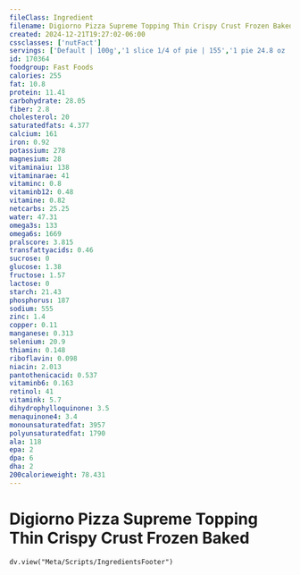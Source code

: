 ```yaml
---
fileClass: Ingredient
filename: Digiorno Pizza Supreme Topping Thin Crispy Crust Frozen Baked
created: 2024-12-21T19:27:02-06:00
cssclasses: ['nutFact']
servings: ['Default | 100g','1 slice 1/4 of pie | 155','1 pie 24.8 oz | 595']
id: 170364
foodgroup: Fast Foods
calories: 255
fat: 10.8
protein: 11.41
carbohydrate: 28.05
fiber: 2.8
cholesterol: 20
saturatedfats: 4.377
calcium: 161
iron: 0.92
potassium: 278
magnesium: 28
vitaminaiu: 138
vitaminarae: 41
vitaminc: 0.8
vitaminb12: 0.48
vitamine: 0.82
netcarbs: 25.25
water: 47.31
omega3s: 133
omega6s: 1669
pralscore: 3.815
transfattyacids: 0.46
sucrose: 0
glucose: 1.38
fructose: 1.57
lactose: 0
starch: 21.43
phosphorus: 187
sodium: 555
zinc: 1.4
copper: 0.11
manganese: 0.313
selenium: 20.9
thiamin: 0.148
riboflavin: 0.098
niacin: 2.013
pantothenicacid: 0.537
vitaminb6: 0.163
retinol: 41
vitamink: 5.7
dihydrophylloquinone: 3.5
menaquinone4: 3.4
monounsaturatedfat: 3957
polyunsaturatedfat: 1790
ala: 118
epa: 2
dpa: 6
dha: 2
200calorieweight: 78.431
---
```


# Digiorno Pizza Supreme Topping Thin Crispy Crust Frozen Baked

```dataviewjs
dv.view("Meta/Scripts/IngredientsFooter")
```